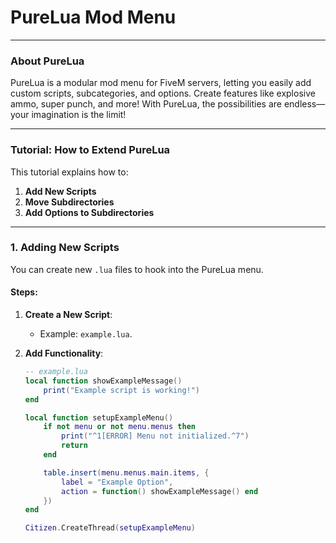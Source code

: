 # PureLua Mod Menu

---

### About PureLua

PureLua is a modular mod menu for FiveM servers, letting you easily add custom scripts, subcategories, and options. Create features like explosive ammo, super punch, and more! With PureLua, the possibilities are endless—your imagination is the limit!

---

### Tutorial: How to Extend PureLua

This tutorial explains how to:
1. **Add New Scripts**
2. **Move Subdirectories**
3. **Add Options to Subdirectories**

---

### 1. Adding New Scripts

You can create new `.lua` files to hook into the PureLua menu.

#### Steps:
1. **Create a New Script**:
   - Example: `example.lua`.

2. **Add Functionality**:
   ```lua
   -- example.lua
   local function showExampleMessage()
       print("Example script is working!")
   end

   local function setupExampleMenu()
       if not menu or not menu.menus then
           print("^1[ERROR] Menu not initialized.^7")
           return
       end

       table.insert(menu.menus.main.items, {
           label = "Example Option",
           action = function() showExampleMessage() end
       })
   end

   Citizen.CreateThread(setupExampleMenu)
